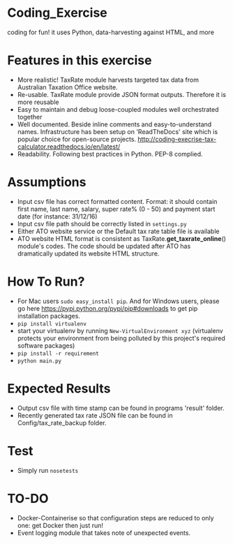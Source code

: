 # Coding_Exercise
coding for fun! it uses Python, data-harvesting against HTML, and more 

Features in this exercise
=======================
- More realistic! TaxRate module harvests targeted tax data from Australian Taxation Office website. 
- Re-usable. TaxRate module provide JSON format outputs. Therefore it is more reusable
- Easy to maintain and debug loose-coupled modules well orchestrated together
- Well documented. Beside inline comments and easy-to-understand names. Infrastructure has been setup on 'ReadTheDocs' site which is popular choice for open-source projects. http://coding-execrise-tax-calculator.readthedocs.io/en/latest/
- Readability. Following best practices in Python. PEP-8 complied.

Assumptions
===========
- Input csv file has correct formatted content. Format: it should contain first name, last name, salary, super rate% (0 - 50) and payment start date (for instance: 31/12/16)
- Input csv file path should be correctly listed in `settings.py`
- Either ATO website service or the Default tax rate table file is available
- ATO website HTML format is consistent as TaxRate.__get_taxrate_online__() module's codes. The code should be updated after ATO has dramatically updated its website HTML structure.

How To Run?
======
- For Mac users `sudo easy_install pip`. And for Windows users, please go here https://pypi.python.org/pypi/pip#downloads to get pip installation packages.
- `pip install virtualenv`
- start your virtualenv by running `New-VirtualEnvironment xyz` (virtualenv protects your environment from being polluted by this project's required software packages)
- `pip install -r requirement`
- `python main.py`

Expected Results
==============
- Output csv file with time stamp can be found in programs 'result' folder.
- Recently generated tax rate JSON file can be found in Config/tax_rate_backup folder.

Test
=====
- Simply run `nosetests`

TO-DO
=====
- Docker-Containerise so that configuration steps are reduced to only one: get Docker then just run!
- Event logging module that takes note of unexpected events.